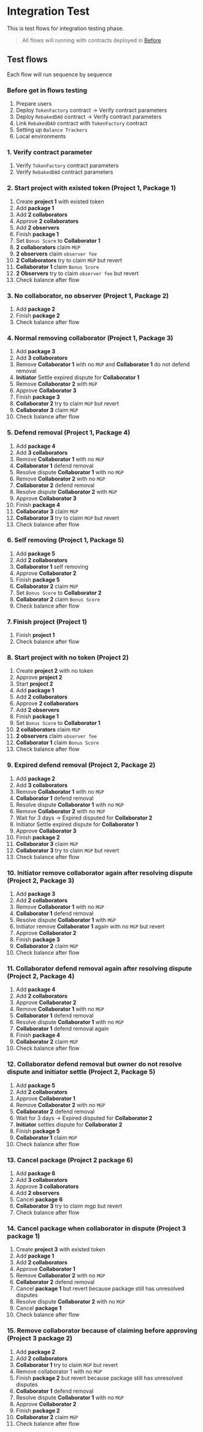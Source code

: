 # Integration Test

This is test flows for integration testing phase.

> All flows will running with contracts deployed in [Before](#before-Deploy-contracts)

## Test flows

Each flow will run sequence by sequence

### Before get in flows testing

1. Prepare users
2. Deploy `TokenFactory` contract -> Verify contract parameters
3. Deploy `RebakedDAO` contract -> Verify contract parameters
4. Link `RebakedDAO` contract with `TokenFactory` contract
5. Setting up `Balance Trackers`
6. Local environments

### 1. Verify contract parameter
1. Verify `TokenFactory` contract parameters
2. Verify `RebakedDAO` contract parameters

### 2. Start project with existed token (Project 1, Package 1)

1. Create **project 1** with existed token
2. Add **package 1**
3. Add **2 collaborators**
4. Approve **2 collaborators**
5. Add **2 observers**
6. Finish **package 1**
7. Set `Bonus Score` to **Collaborator 1**
8. **2 collaborators** claim `MGP`
9. **2 observers** claim `observer fee`
10. **2 Collaborators** try to claim `MGP` but revert
11. **Collaborator 1** claim `Bonus Score`
12. **2 Observers** try to claim `observer fee` but revert
13. Check balance after flow

### 3. No collaborator, no observer (Project 1, Package 2)

1. Add **package 2**
2. Finish **package 2**
3. Check balance after flow

### 4. Normal removing collaborator (Project 1, Package 3)

1. Add **package 3**
2. Add **3 collaborators**
3. Remove **Collaborator 1** with no `MGP` and **Collaborator 1** do not defend removal
4. **Initiator** Settle expired dispute for **Collaborator 1**
5. Remove **Collaborator 2** with `MGP`
6. Approve **Collaborator 3**
7. Finish **package 3**
8. **Collaborator 2** try to claim `MGP` but revert
9. **Collaborator 3** claim `MGP`
10. Check balance after flow

### 5. Defend removal (Project 1, Package 4)

1. Add **package 4**
2. Add **3 collaborators**
3. Remove **Collaborator 1** with no `MGP`
4. **Collaborator 1** defend removal
5. Resolve dispute **Collaborator 1** with no `MGP`
6. Remove **Collaborator 2** with no `MGP`
7. **Collaborator 2** defend removal
8. Resolve dispute **Collaborator 2** with `MGP`
9. Approve **Collaborator 3**
10. Finish **package 4**
11. **Collaborator 3** claim `MGP` 
12. **Collaborator 3** try to claim `MGP` but revert
13. Check balance after flow

### 6. Self removing (Project 1, Package 5)

1. Add **package 5**
2. Add **2 collaborators**
3. **Collaborator 1** self removing
4. Approve **Collaborator 2**
5. Finish **package 5**
6. **Collaborator 2** claim `MGP` 
7. Set `Bonus Score` to **Collaborator 2**
8. **Collaborator 2** claim `Bonus Score`
9. Check balance after flow

### 7. Finish project (Project 1)

1. Finish **project 1**
2. Check balance after flow

### 8. Start project with no token (Project 2)

1. Create **project 2** with no token
2. Approve **project 2**
3. Start **project 2**
4. Add **package 1**
5. Add **2 collaborators**
6. Approve **2 collaborators**
7. Add **2 observers**
8. Finish **package 1**
9. Set `Bonus Score` to **Collaborator 1**
10. **2 collaborators** claim `MGP` 
11. **2 observers** claim `observer fee`
12. **Collaborator 1** claim `Bonus Score`
13. Check balance after flow

### 9. Expired defend removal (Project 2, Package 2)

1. Add **package 2**
2. Add **3 collaborators**
3. Remove **Collaborator 1** with no `MGP`
4. **Collaborator 1** defend removal
5. Resolve dispute **Collaborator 1** with no `MGP`
6. Remove **Collaborator 2** with no `MGP`
7. Wait for 3 days -> Expired disputed for **Collaborator 2**
8. Initiator Settle expired dispute for **Collaborator 1**
9. Approve **Collaborator 3**
10. Finish **package 2**
11. **Collaborator 3** claim `MGP` 
12. **Collaborator 3** try to claim `MGP` but revert
13. Check balance after flow

### 10. Initiator remove collaborator again after resolving dispute (Project 2, Package 3)
1. Add **package 3**
2. Add **2 collaborators**
3. Remove **Collaborator 1** with no `MGP`
4. **Collaborator 1** defend removal
5. Resolve dispute **Collaborator 1** with `MGP`
6. Initiator remove **Collaborator 1** again with no `MGP` but revert
7. Approve **Collaborator 2**
8. Finish **package 3**
10. **Collaborator 2** claim `MGP`
11. Check balance after flow

### 11. Collaborator defend removal again after resolving dispute (Project 2, Package 4)
1. Add **package 4**
2. Add **2 collaborators**
7. Approve **Collaborator 2**
3. Remove **Collaborator 1** with no `MGP`
4. **Collaborator 1** defend removal
5. Resolve dispute **Collaborator 1** with no `MGP`
6. **Collaborator 1** defend removal again
8. Finish **package 4**
10. **Collaborator 2** claim `MGP`
11. Check balance after flow

### 12. Collaborator defend removal but owner do not resolve dispute and initiator settle (Project 2, Package 5)
1. Add **package 5**
2. Add **2 collaborators**
7. Approve **Collaborator 1**
3. Remove **Collaborator 2** with no `MGP`
4. **Collaborator 2** defend removal
5. Wait for 3 days -> Expired disputed for **Collaborator 2**
6. **Initiator** settles dispute for **Collaborator 2**
8. Finish **package 5**
10. **Collaborator 1** claim `MGP`
11. Check balance after flow

### 13. Cancel package (Project 2 package 6)
1. Add **package 6**
2. Add **3 collaborators**
3. Approve **3 collaborators**
3. Add **2 observers**
4. Cancel **package 6**
5. **Collaborator 3** try to claim mgp but revert
6. Check balance after flow

### 14. Cancel package when collaborator in dispute (Project 3 package 1)
1. Create **project 3** with existed token
2. Add **package 1**
3. Add **2 collaborators**
4. Approve **Collaborator 1**
5. Remove **Collaborator 2** with no `MGP`
6. **Collaborator 2** defend removal
7. Cancel **package 1** but revert because package still has unresolved disputes
8. Resolve dispute **Collaborator 2** with no `MGP`
9. Cancel **package 1**
10. Check balance after flow

### 15. Remove collaborator because of claiming before approving (Project 3 package 2)
1. Add **package 2**
2. Add **2 collaborators**
3. **Collaborator 1** try to claim `MGP` but revert
4. Remove collaborator 1 with no `MGP`
5. Finish **package 2** but revert because package still has unresolved disputes
6. **Collaborator 1** defend removal
7. Resolve dispute **Collaborator 1** with no `MGP`
8. Approve **Collaborator 2**
9. Finish **package 2**
10. **Collaborator 2** claim `MGP`
11. Check balance after flow